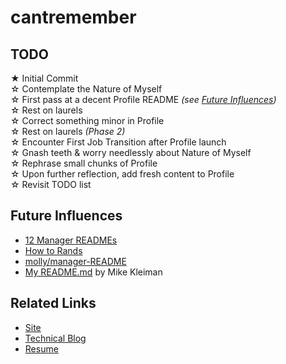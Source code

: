 # cantremember


## TODO

&#x2605; Initial Commit <br />
&#x2606; Contemplate the Nature of Myself <br />
&#x2606; First pass at a decent Profile README _(see [Future Influences](#future-influences))_ <br />
&#x2606; Rest on laurels <br />
&#x2606; Correct something minor in Profile <br />
&#x2606; Rest on laurels _(Phase 2)_ <br />
&#x2606; Encounter First Job Transition after Profile launch <br />
&#x2606; Gnash teeth &amp; worry needlessly about Nature of Myself <br />
&#x2606; Rephrase small chunks of Profile <br />
&#x2606; Upon further reflection, add fresh content to Profile <br />
&#x2606; Revisit TODO list <br />


## Future Influences

- [12 Manager READMEs](https://hackernoon.com/12-manager-readmes-from-silicon-valleys-top-tech-companies-26588a660afe)
- [How to Rands](http://randsinrepose.com/archives/how-to-rands/)
- [molly/manager-README](https://github.com/molly/manager-README)
- [My README.md](https://medium.com/@mikekleiman/my-readme-md-35bd0197a5c5) by Mike Kleiman


## Related Links

- [Site](http://cantremember.com)
- [Technical Blog](http://blog.cantremember.com)
- [Resume](http://sleepbot.com/resume)
